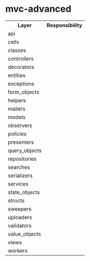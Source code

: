 # mvc-advanced

<table>
  <tr>
    <th>Layer</th>
    <th>Responsibility</th>
  </tr>
  <tr>
    <td>api</td>
    <td></td>
  </tr>
  <tr>
    <td>cells</td>
    <td></td>
  </tr>
  <tr>
    <td>classes</td>
    <td></td>
  </tr>
  <tr>
    <td>controllers</td>
    <td></td>
  </tr>
  <tr>
    <td>decorators</td>
    <td></td>
  </tr>
  <tr>
    <td>entities</td>
    <td></td>
  </tr>
  <tr>
    <td>exceptions</td>
    <td></td>
  </tr>
  <tr>
    <td>form_objects</td>
    <td></td>
  </tr>
  <tr>
    <td>helpers</td>
    <td></td>
  </tr>
  <tr>
    <td>mailers</td>
    <td></td>
  </tr>
  <tr>
    <td>models</td>
    <td></td>
  </tr>
  <tr>
    <td>observers</td>
    <td></td>
  </tr>
  <tr>
    <td>policies</td>
    <td></td>
  </tr>
  <tr>
    <td>presenters</td>
    <td></td>
  </tr>
  <tr>
    <td>query_objects</td>
    <td></td>
  </tr>
  <tr>
    <td>repositories</td>
    <td></td>
  </tr>
  <tr>
    <td>searches</td>
    <td></td>
  </tr>
  <tr>
    <td>serializers</td>
    <td></td>
  </tr>
  <tr>
    <td>services</td>
    <td></td>
  </tr>
  <tr>
    <td>state_objects</td>
    <td></td>
  </tr>
  <tr>
    <td>structs</td>
    <td></td>
  </tr>
  <tr>
    <td>sweepers</td>
    <td></td>
  </tr>
  <tr>
    <td>uploaders</td>
    <td></td>
  </tr>
  <tr>
    <td>validators</td>
    <td></td>
  </tr>
  <tr>
    <td>value_objects</td>
    <td></td>
  </tr>
  <tr>
    <td>views</td>
    <td></td>
  </tr>
  <tr>
    <td>workers</td>
    <td></td>
  </tr>
</table>
